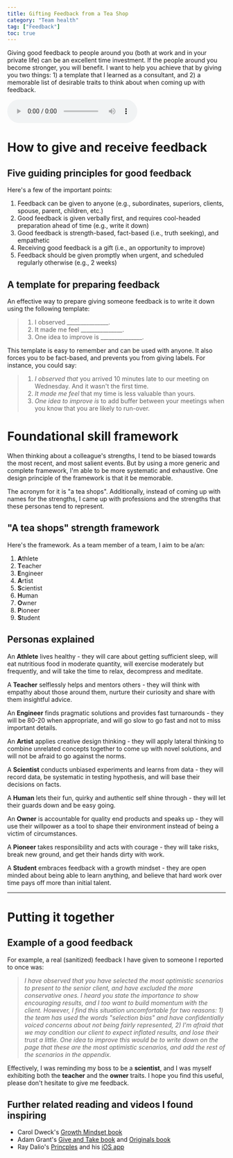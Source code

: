 ```yaml
---
title: Gifting Feedback from a Tea Shop
category: "Team health"
tag: ["Feedback"]
toc: true
---
```


Giving good feedback to people around you (both at work and in your private life) can be an excellent time investment. If the people around you become stronger, you will benefit. I want to help you achieve that by giving you two things: 1) a template that I learned as a consultant, and 2) a memorable list of desirable traits to think about when coming up with feedback.

<audio controls>
  <source src="/assets/audio/gifting-feedback.ogg" type="audio/ogg">
  <source src="/assets/audio/gifting-feedback.mp3" type="audio/mpeg">
</audio>

# How to give and receive feedback 

## Five guiding principles for good feedback

Here's a few of the important points:

1. Feedback can be given to anyone (e.g., subordinates, superiors, clients, spouse, parent, children, etc.)
2. Good feedback is given verbally first, and requires cool-headed preparation ahead of time (e.g., write it down)
3. Good feedback is strength-based, fact-based (i.e., truth seeking), and empathetic
4. Receiving good feedback is a gift (i.e., an opportunity to improve)
5. Feedback should be given promptly when urgent, and scheduled regularly otherwise (e.g., 2 weeks)

## A template for preparing feedback

An effective way to prepare giving someone feedback is to write it down using the following template:

> 1. I observed _______________.
> 2. It made me feel _______________.
> 3. One idea to improve is _______________.

This template is easy to remember and can be used with anyone. It also forces you to be fact-based, and prevents you from giving labels. For instance, you could say:

> 1. *I observed that* you arrived 10 minutes late to our meeting on Wednesday. And it wasn't the first time.
> 2. *It made me feel* that my time is less valuable than yours.
> 3. *One idea to improve is* to add buffer between your meetings when you know that you are likely to run-over.

# Foundational skill framework

When thinking about a colleague's strengths, I tend to be biased towards the most recent, and most salient events. But by using a more generic and complete framework, I'm able to be more systematic and exhaustive. One design principle of the framework is that it be memorable. 

The acronym for it is "a tea shops". Additionally, instead of coming up with names for the strengths, I came up with professions and the strengths that these personas tend to represent.

## "A tea shops" strength framework

Here's the framework. As a team member of a team, I aim to be a/an:

1. **A**thlete
2. **T**eacher
3. **E**ngineer
4. **A**rtist
5. **S**cientist
6. **H**uman
7. **O**wner
8. **P**ioneer
9. **S**tudent

## Personas explained

An **Athlete** lives healthy - they will care about getting sufficient sleep, will eat nutritious food in moderate quantity, will exercise moderately but frequently, and will take the time to relax, decompress and meditate. 

A **Teacher** selflessly helps and mentors others - they will think with empathy about those around them, nurture their curiosity and share with them insightful advice.

An **Engineer** finds pragmatic solutions and provides fast turnarounds - they will be 80-20 when appropriate, and will go slow to go fast and not to miss important details.

An **Artist** applies creative design thinking - they will apply lateral thinking to combine unrelated concepts together to come up with novel solutions, and will not be afraid to go against the norms.

A **Scientist** conducts unbiased experiments and learns from data - they will record data, be systematic in testing hypothesis, and will base their decisions on facts.

A **Human** lets their fun, quirky and authentic self shine through - they will let their guards down and be easy going.

An **Owner** is accountable for quality end products and speaks up - they will use their willpower as a tool to shape their environment instead of being a victim of circumstances.

A **Pioneer** takes responsibility and acts with courage - they will take risks, break new ground, and get their hands dirty with work.

A **Student** embraces feedback with a growth mindset - they are open minded about being able to learn anything, and believe that hard work over time pays off more than initial talent.

------------

# Putting it together

## Example of a good feedback

For example, a real (sanitized) feedback I have given to someone I reported to once was:

> *I have observed that you have selected the most optimistic scenarios to present to the senior client, and have excluded the more conservative ones. I heard you state the importance to show encouraging results, and I too want to build momentum with the client. However, I find this situation uncomfortable for two reasons: 1) the team has used the words "selection bias" and have confidentially voiced concerns about not being fairly represented, 2) I'm afraid that we may condition our client to expect inflated results, and lose their trust a little. One idea to improve this would be to write down on the page that these are the most optimistic scenarios, and add the rest of the scenarios in the appendix.*

Effectively, I was reminding my boss to be a **scientist**, and I was myself exhibiting both the **teacher** and the **owner** traits. I hope you find this useful, please don't hesitate to give me feedback. 

## Further related reading and videos I found inspiring

+ Carol Dweck's [Growth Mindset book](https://amzn.to/2XiNqBB)
+ Adam Grant's [Give and Take book](https://amzn.to/2IN1Xwg) and [Originals book](https://amzn.to/2Knp7wq)
+ Ray Dalio's [Princples](https://amzn.to/2XhS17a) and his [iOS app](https://www.principles.com/principles-in-action/)
